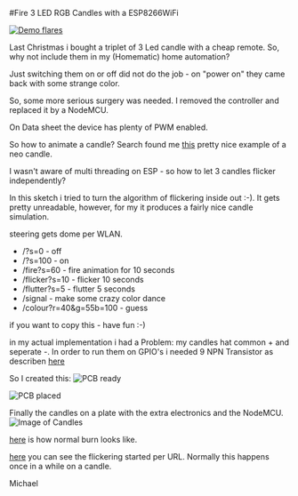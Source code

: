 #Fire 3 LED RGB Candles with a ESP8266WiFi

[![Demo flares](https://j.gifs.com/Z6j00R.gif)](https://www.youtube.com/watch?v=TbT0xEX5yE8)

Last Christmas i bought a triplet of 3 Led candle with a cheap remote. So, why not include them in my (Homematic) home automation?

Just switching them on or off did not do the job - on "power on" they came back with some strange color.

So, some more serious surgery was needed. I removed the controller and replaced it by a NodeMCU.

On Data sheet the device has plenty of PWM enabled.

So how to animate a candle? Search found me [this](https://github.com/timpear/NeoCandle) pretty nice example of a neo candle.

I wasn't aware of multi threading on ESP - so how to let 3 candles flicker independently?

In this sketch i tried to turn the algorithm of flickering inside out :-). It gets pretty unreadable, however, for my it produces a fairly nice candle simulation.

steering gets dome per WLAN.

* /?s=0 - off
* /?s=100 - on
* /fire?s=60 - fire animation for 10 seconds
* /flicker?s=10 - flicker 10 seconds
* /flutter?s=5 - flutter 5 seconds
* /signal - make some crazy color dance
* /colour?r=40&g=55b=100 - guess

if you want to copy this - have fun :-)


in my actual implementation i had a Problem: my candles hat common + and seperate -. In order to run them on GPIO's i needed 9 NPN Transistor as describen [here](http://c-kolb.bplaced.net/projekte/elektronik/grundlagen/transistor/transistor_npn_pnp.php)

So I created this:
![PCB ready](http://i.imgur.com/hrHB6Od.jpg)

![PCB placed](http://i.imgur.com/P0wqi8c.jpg)


Finally the candles on a plate with the extra electronics and the NodeMCU.
![Image of Candles](http://i.imgur.com/bX745KQ.jpg) 


[here](https://www.youtube.com/watch?v=WeON1zJlHes) is how normal burn looks like.

[here](https://youtu.be/TbT0xEX5yE8) you can see the flickering started per URL. Normally this happens once in a while on a candle.


Michael
